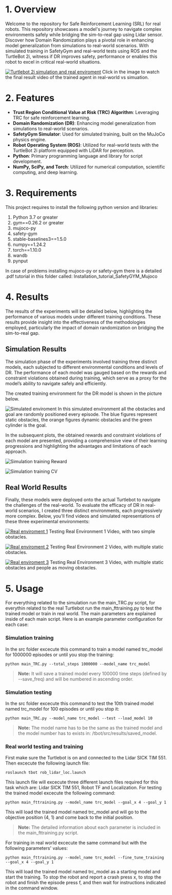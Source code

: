# 1. Overview

Welcome to the repository for Safe Reinforcement Learning (SRL) for real robots. This repository showcases a model's journey to navigate complex environments safely while bridging the sim-to-real gap using Lidar sensor. Discover how Domain Randomization plays a pivotal role in enhancing model generalization from simulations to real-world scenarios. With simulated training in SafetyGym and real-world tests using ROS and the TurtleBot 2i, witness if DR improves safety, performance or enables this robot to excel in critical real-world situations.

[![Turtlebot 2i simulation and real enviroment](imgs/realw_testing.png)](https://youtu.be/wHS5mEENhb0)
Click in the image to watch the final result video of the trained agent in real-world vs simuation.

# 2. Features

- **Trust Region Conditional Value at Risk (TRC) Algorithm**: Leveraging TRC for safe reinforcement learning.
- **Domain Randomization (DR)**: Enhancing model generalization from simulations to real-world scenarios.
- **SafetyGym Simulator**: Used for simulated training, built on the MuJoCo physics engine.
- **Robot Operating System (ROS)**: Utilized for real-world tests with the TurtleBot 2i platform equipped with LiDAR for perception.
- **Python**: Primary programming language and library for script development.
- **NumPy, SciPy, and Torch**: Utilized for numerical computation, scientific computing, and deep learning.

# 3. Requirements

This project requires to install the following python version and libraries: 

1. Python 3.7 or greater 
2. gym==0.26.2 or greater
3. mujoco-py
4. safety-gym
5. stable-baselines3==1.5.0
6. numpy==1.24.2
7. torch==1.10.0
8. wandb
9. pynput

In case of problems installing mujoco-py or safety-gym there is a detailed .pdf tutorial in this folder called: Installation_tutorial_SafetyGYM_Mujoco

# 4. Results
The results of the experiments will be detailed below, highlighting the
performance of various models under different training conditions. These results provide insight into the effectiveness of the methodologies employed, particularly the impact of domain randomization on bridging the sim-to-real gap.

## Simulation Results
The simulation phase of the experiments involved training three distinct models, each subjected to different environmental conditions and levels of DR. The performance of each model was gauged based on the rewards and constraint violations obtained
during training, which serve as a proxy for the model’s ability to navigate safely and efficiently.

The created training environment for the DR model is shown in the picture below.

![Simulated enviroment](imgs/simu_obstacles.jpeg)
In this simulated environment all the obstacles and goal are randomly positioned every episode. The blue figures represent static obstacles, the orange figures dynamic obstacles and the green cylinder is the goal. 

In the subsequent plots, the obtained rewards and constraint violations of each model are presented, providing a comprehensive view of their learning progressions and highlighting the
advantages and limitations of each approach.

![Simulation training Reward](imgs/simu_training.png)

![Simulation training CV](imgs/simu_training_cv.png)

## Real World Results
Finally, these models were deployed onto the actual Turtlebot to navigate the challenges of the real-world. To evaluate the efficacy of DR in real-world scenarios, I created three distinct environments, each progressively more complex. Below, you'll find videos and simulated representations of these three experimental environments:

[![Real enviroment 1](imgs/env_1test.png)](https://youtu.be/zLOIfi8Lnxg)
Testing Real Environment 1 Video, with two simple obstacles.

[![Real enviroment 2](imgs/env_2test.png)](https://youtu.be/m4fElZZIkFI)
Testing Real Environment 2 Video, with multiple static obstacles.

[![Real enviroment 3](imgs/env_3test.png)](https://youtu.be/sLtSUiQ4QWw)
Testing Real Environment 3 Video, with multiple static obstacles and people as moving obstacles.


# 5. Usage

For everything related to the simulation run the main_TRC.py script, for everythin related to the real Turtlebot run the main_fttraining.py to test the trained model or train in real world. The main parameters are explained inside of each main script. Here is an example parameter configuration for each case:

### **Simulation training** 

In the src folder excecute this command to train a model named trc_model for 1000000 episodes or until you stop the training:

```
python main_TRC.py --total_steps 1000000 --model_name trc_model 
```
> **Note:** It will save a trained model every 100000 time steps (defined by --save_freq) and will be numbered in ascending order.

### **Simulation testing** 

In the src folder excecute this command to test the 10th trained model named trc_model for 100 episodes or until you stop it:
```
python main_TRC.py --model_name trc_model --test --load_model 10
```
> **Note:** The model name has to be the same as the trained model and the model number has to exists in: /tbot/src/results/saved_model.


###  **Real world testing and training** 

First make sure the Turtlebot is on and connected to the Lidar SICK TIM 551. Then excecute the following launch file:
```
roslaunch tbot rob_lidar_loc.launch
```
This launch file will excecute three different launch files required for this task which are: Lidar SICK TIM 551, Robot TF and Localization.
For testing the trained model excecute the following command:
```
python main_fttraining.py --model_name trc_model --goal_x 4 --goal_y 1
```
This will load the trained model named trc_model and will go to the objective position (4, 1) and come back to the initial position.

> **Note:** The detailed information about each parameter is included in the main_fttraining.py script.

For training in real world excecute the same command but with the following parameters' values:

```
python main_fttraining.py --model_name trc_model --fine_tune_training --goal_x 4 --goal_y 1
```
This will load the trained model named trc_model as a starting model and start the training. To stop the robot and report a crash press x, to stop the robot and finish the episode press f, and then wait for instructions indicated in the command window.